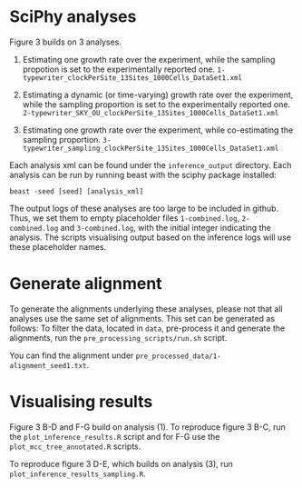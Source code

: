 

# SciPhy analyses

Figure 3 builds on 3 analyses.

1) Estimating one growth rate over the experiment, while the sampling propotion is set to the experimentally reported one.
`1-typewriter_clockPerSite_13Sites_1000Cells_DataSet1.xml`

2) Estimating a dynamic (or time-varying) growth rate over the experiment, while the sampling proportion is set to the experimentally reported one.
`2-typewriter_SKY_OU_clockPerSite_13Sites_1000Cells_DataSet1.xml`

3) Estimating one growth rate over the experiment, while co-estimating the sampling proportion. 
`3-typewriter_sampling_clockPerSite_13Sites_1000Cells_DataSet1.xml`

Each analysis xml can be found under the `inference_output` directory. Each analysis can be run by running beast with the sciphy package installed:

`beast -seed [seed] [analysis_xml]`

The output logs of these analyses are too large to be included in github. Thus, we set them to empty placeholder files `1-combined.log`, `2-combined.log` and `3-combined.log`, with the initial integer indicating the analysis. The scripts visualising output based on the inference logs will use these placeholder names.

# Generate alignment

To generate the alignments underlying these analyses, please not that all analyses use the same set of alignments. This set can be generated as follows: To filter the data, located in `data`, pre-process it and generate the alignments, run the `pre_processing_scripts/run.sh` script.

You can find the alignment under `pre_processed_data/1-alignment_seed1.txt`. 

# Visualising results

Figure 3 B-D and F-G build on analysis (1). 
To reproduce figure 3 B-C, run the `plot_inference_results.R` script and for F-G use the `plot_mcc_tree_annotated.R` scripts.

To reproduce figure 3 D-E, which builds on analysis (3), run `plot_inference_results_sampling.R`.
